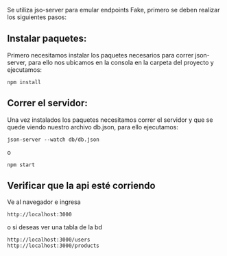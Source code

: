 Se utiliza jso-server para emular endpoints Fake, primero se deben realizar los siguientes pasos:

## Instalar paquetes:

Primero necesitamos instalar los paquetes necesarios para correr json-server, para ello nos ubicamos en la consola en la carpeta del proyecto y ejecutamos:

```
npm install
```

## Correr el servidor:

Una vez instalados los paquetes necesitamos correr el servidor y que se quede viendo nuestro archivo db.json, para ello ejecutamos:

```
json-server --watch db/db.json
```
o
```
npm start
```

## Verificar que la api esté corriendo

Ve al navegador e ingresa

```
http://localhost:3000
```
o si deseas ver una tabla de la bd

```
http://localhost:3000/users
http://localhost:3000/products

```